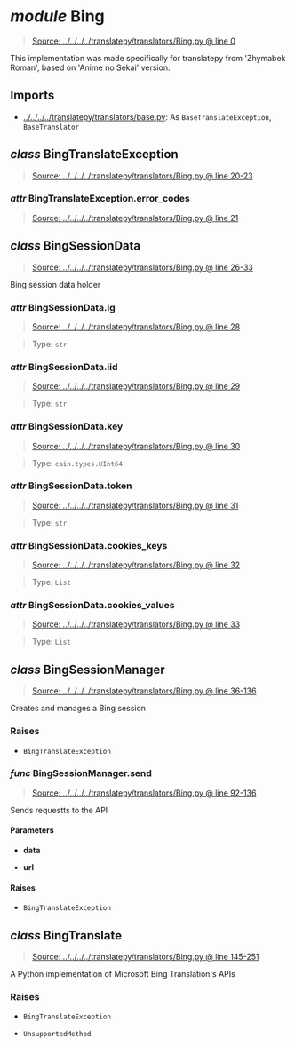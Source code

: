 # *module* **Bing**

> [Source: ../../../../translatepy/translators/Bing.py @ line 0](../../../../translatepy/translators/Bing.py#L0)

This implementation was made specifically for translatepy from 'Zhymabek Roman', based on 'Anime no Sekai' version.

## Imports

- [../../../../translatepy/translators/base.py](../../../../translatepy/translators/base.py): As `BaseTranslateException`, `BaseTranslator`

## *class* **BingTranslateException**

> [Source: ../../../../translatepy/translators/Bing.py @ line 20-23](../../../../translatepy/translators/Bing.py#L20-L23)

### *attr* BingTranslateException.**error_codes**

> [Source: ../../../../translatepy/translators/Bing.py @ line 21](../../../../translatepy/translators/Bing.py#L21)

## *class* **BingSessionData**

> [Source: ../../../../translatepy/translators/Bing.py @ line 26-33](../../../../translatepy/translators/Bing.py#L26-L33)

Bing session data holder

### *attr* BingSessionData.**ig**

> [Source: ../../../../translatepy/translators/Bing.py @ line 28](../../../../translatepy/translators/Bing.py#L28)

> Type: `str`

### *attr* BingSessionData.**iid**

> [Source: ../../../../translatepy/translators/Bing.py @ line 29](../../../../translatepy/translators/Bing.py#L29)

> Type: `str`

### *attr* BingSessionData.**key**

> [Source: ../../../../translatepy/translators/Bing.py @ line 30](../../../../translatepy/translators/Bing.py#L30)

> Type: `cain.types.UInt64`

### *attr* BingSessionData.**token**

> [Source: ../../../../translatepy/translators/Bing.py @ line 31](../../../../translatepy/translators/Bing.py#L31)

> Type: `str`

### *attr* BingSessionData.**cookies_keys**

> [Source: ../../../../translatepy/translators/Bing.py @ line 32](../../../../translatepy/translators/Bing.py#L32)

> Type: `List`

### *attr* BingSessionData.**cookies_values**

> [Source: ../../../../translatepy/translators/Bing.py @ line 33](../../../../translatepy/translators/Bing.py#L33)

> Type: `List`

## *class* **BingSessionManager**

> [Source: ../../../../translatepy/translators/Bing.py @ line 36-136](../../../../translatepy/translators/Bing.py#L36-L136)

Creates and manages a Bing session

### Raises

- `BingTranslateException`

### *func* BingSessionManager.**send**

> [Source: ../../../../translatepy/translators/Bing.py @ line 92-136](../../../../translatepy/translators/Bing.py#L92-L136)

Sends requestts to the API

#### Parameters

- **data**


- **url**


#### Raises

- `BingTranslateException`

## *class* **BingTranslate**

> [Source: ../../../../translatepy/translators/Bing.py @ line 145-251](../../../../translatepy/translators/Bing.py#L145-L251)

A Python implementation of Microsoft Bing Translation's APIs

### Raises

- `BingTranslateException`

- `UnsupportedMethod`
